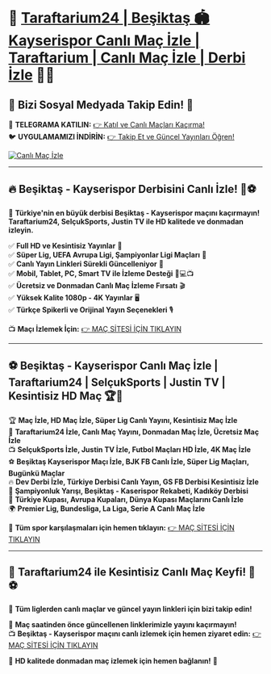 # 🎇 **[Taraftarium24 | Beşiktaş 🏟️ Kayserispor Canlı Maç İzle | Taraftarium | Canlı Maç İzle | Derbi İzle](https://bit.ly/m/netvgoldv9)** 🎯🔥

## 📲 **Bizi Sosyal Medyada Takip Edin!** 🔗
📢 **TELEGRAMA KATILIN:** [👉 Katıl ve Canlı Maçları Kaçırma!](https://t.me/+NEI2Gjb_GtEyZTli)  
🐦 **UYGULAMAMIZI İNDİRİN:** [👉 Takip Et ve Güncel Yayınları Öğren!](https://bit.ly/m/netvgoldv9)  

[![Canlı Maç İzle](https://i.ibb.co/Z1wzw67Q/750x200-taraftarium.jpg)](https://bit.ly/m/netvgoldv9)  

---

## 🔥 **Beşiktaş - Kayserispor Derbisini Canlı İzle!** 🎤⚽

📌 **Türkiye'nin en büyük derbisi Beşiktaş - Kayserispor maçını kaçırmayın! Taraftarium24, SelçukSports, Justin TV ile HD kalitede ve donmadan izleyin.**

✅ **Full HD ve Kesintisiz Yayınlar** 📡  
✅ **Süper Lig, UEFA Avrupa Ligi, Şampiyonlar Ligi Maçları** 🏅  
✅ **Canlı Yayın Linkleri Sürekli Güncelleniyor** 🔄  
✅ **Mobil, Tablet, PC, Smart TV ile İzleme Desteği** 📱💻📺  
✅ **Ücretsiz ve Donmadan Canlı Maç İzleme Fırsatı** 🎬  
✅ **Yüksek Kalite 1080p - 4K Yayınlar** 🖥️  
✅ **Türkçe Spikerli ve Orijinal Yayın Seçenekleri** 🎙️  

📺 **Maçı İzlemek İçin:** [👉 MAÇ SİTESİ İÇİN TIKLAYIN](https://bit.ly/m/netvgoldv9)

---

## ⚽ **Beşiktaş - Kayserispor Canlı Maç İzle | Taraftarium24 | SelçukSports | Justin TV | Kesintisiz HD Maç** 🏆📡

🏆 **Maç İzle, HD Maç İzle, Süper Lig Canlı Yayını, Kesintisiz Maç İzle**  
📡 **Taraftarium24 İzle, Canlı Maç Yayını, Donmadan Maç İzle, Ücretsiz Maç İzle**  
📺 **SelçukSports İzle, Justin TV İzle, Futbol Maçları HD İzle, 4K Maç İzle**  
⚽ **Beşiktaş Kayserispor Maçı İzle, BJK FB Canlı İzle, Süper Lig Maçları, Bugünkü Maçlar**  
🔥 **Dev Derbi İzle, Türkiye Derbisi Canlı Yayın, GS FB Derbisi Kesintisiz İzle**  
🏅 **Şampiyonluk Yarışı, Beşiktaş - Kaserispor Rekabeti, Kadıköy Derbisi**  
📌 **Türkiye Kupası, Avrupa Kupaları, Dünya Kupası Maçlarını Canlı İzle**  
🌍 **Premier Lig, Bundesliga, La Liga, Serie A Canlı Maç İzle**  

📌 **Tüm spor karşılaşmaları için hemen tıklayın:** [👉 MAÇ SİTESİ İÇİN TIKLAYIN](https://bit.ly/m/netvgoldv9)

---

## 🚀 **Taraftarium24 ile Kesintisiz Canlı Maç Keyfi!** 🎯⚽

🏅 **Tüm liglerden canlı maçlar ve güncel yayın linkleri için bizi takip edin!**

📢 **Maç saatinden önce güncellenen linklerimizle yayını kaçırmayın!**  
📺 **Beşiktaş - Kayserispor maçını canlı izlemek için hemen ziyaret edin:** [👉 MAÇ SİTESİ İÇİN TIKLAYIN](https://bit.ly/m/netvgoldv9)  

🌟 **HD kalitede donmadan maç izlemek için hemen bağlanın!** 🎉
